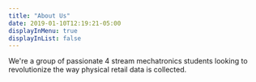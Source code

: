 ```yaml
---
title: "About Us"
date: 2019-01-10T12:19:21-05:00
displayInMenu: true
displayInList: false
---
```

We're a group of passionate 4 stream mechatronics students looking to revolutionize the way physical retail data is collected.

